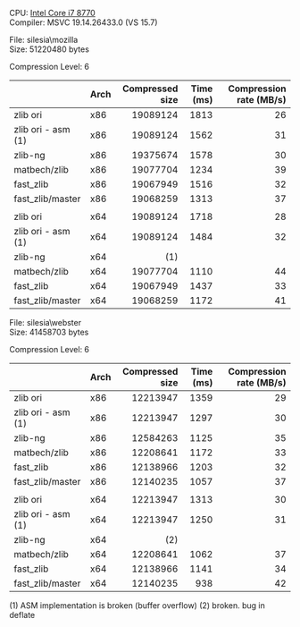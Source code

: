 CPU: [Intel Core i7 8770](https://ark.intel.com/products/126686/Intel-Core-i7-8700-Processor-12M-Cache-up-to-4_60-GHz)  
Compiler: MSVC 19.14.26433.0 (VS 15.7)

File: silesia\mozilla  
Size: 51220480 bytes

Compression Level: 6

|                  | Arch | Compressed size | Time (ms) | Compression rate (MB/s) |
| ---------------- | -----| ---------------:| ---------:| -----------------------:|
| zlib ori         | x86  | 19089124        | 1813      | 26 |
| zlib ori - asm (1) | x86  | 19089124        | 1562      | 31 |
| zlib-ng          | x86  | 19375674        | 1578      | 30 |
| matbech/zlib     | x86  | 19077704        | 1234      | 39 |
| fast_zlib        | x86  | 19067949        | 1516      | 32 |
| fast_zlib/master | x86  | 19068259        | 1313      | 37 |
|                  |      |                 |           |    |
| zlib ori         | x64  | 19089124        | 1718      | 28 |
| zlib ori - asm (1)  | x64  | 19089124        | 1484      | 32 |
| zlib-ng          | x64  | (1)             |           |    |
| matbech/zlib     | x64  | 19077704        | 1110      | 44 |
| fast_zlib        | x64  | 19067949        | 1437      | 33 |
| fast_zlib/master | x64  | 19068259        | 1172      | 41 |


File: silesia\webster  
Size: 41458703 bytes

Compression Level: 6

|                | Arch | Compressed size | Time (ms) | Compression rate (MB/s) |
| -------------- | -----| ---------------:| ---------:| -----------------------:|
| zlib ori       | x86  | 12213947        | 1359      | 29 |
| zlib ori - asm (1) | x86  | 12213947        | 1297      | 30 |
| zlib-ng        | x86  | 12584263        | 1125      | 35 |
| matbech/zlib   | x86  | 12208641        | 1172      | 33 |
| fast_zlib      | x86  | 12138966        | 1203      | 32 |
| fast_zlib/master | x86  | 12140235        | 1057      | 37 |
|                |      |                 |           |    |
| zlib ori       | x64  | 12213947        | 1313      | 30 |
| zlib ori - asm (1) | x64  | 12213947        | 1250      | 31 |
| zlib-ng        | x64  | (2)               |           |    |
| matbech/zlib   | x64  | 12208641        | 1062      | 37 |
| fast_zlib      | x64  | 12138966        | 1141      | 34 |
| fast_zlib/master | x64  | 12140235        | 938      | 42 |


(1) ASM implementation is broken (buffer overflow)
(2) broken. bug in deflate